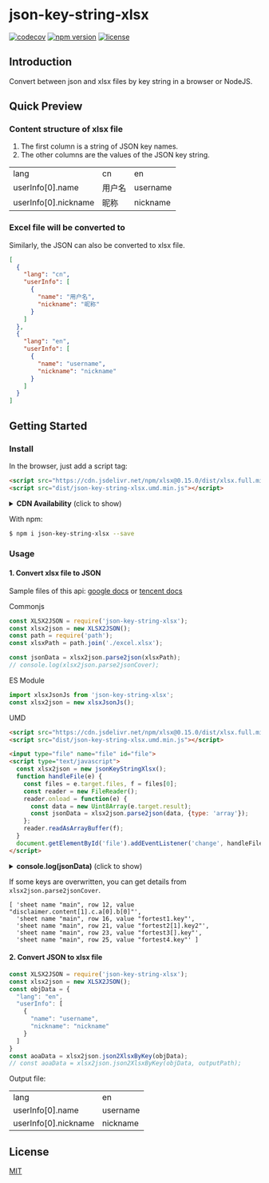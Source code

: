 # json-key-string-xlsx

[![codecov](https://codecov.io/gh/jobyrao/json-key-string-xlsx/branch/master/graph/badge.svg?token=OK5M7HAAU7)](https://codecov.io/gh/jobyrao/json-key-string-xlsx)
[![npm version](https://img.shields.io/npm/v/json-key-string-xlsx.svg?style=flat)](https://www.npmjs.com/package/json-key-string-xlsx)
[![license](https://img.shields.io/github/license/jobyrao/json-key-string-xlsx.svg)](https://tldrlegal.com/license/mit-license)

## Introduction
Convert between json and xlsx files by key string in a browser or NodeJS.

## Quick Preview
### Content structure of xlsx file
1. The first column is a string of JSON key names.
2. The other columns are the values of the JSON key string.

|  |  |  |
| ---------- | -----------| -----------|
| lang              | cn   | en   |
| userInfo[0].name   | 用户名   | username   |
| userInfo[0].nickname | 昵称   | nickname   |

### Excel file will be converted to
Similarly, the JSON can also be converted to xlsx file.
```json
[
  {
    "lang": "cn",
    "userInfo": [
      {
        "name": "用户名",
        "nickname": "昵称"
      }
    ]
  },
  {
    "lang": "en",
    "userInfo": [
      {
        "name": "username",
        "nickname": "nickname"
      }
    ]
  }
]
```
## Getting Started
### Install
In the browser, just add a script tag:
```html
<script src="https://cdn.jsdelivr.net/npm/xlsx@0.15.0/dist/xlsx.full.min.js"></script>
<script src="dist/json-key-string-xlsx.umd.min.js"></script>
```
<details>
  <summary><b>CDN Availability</b> (click to show)</summary>

|  |  |
| ---------- | -----------|
| unpkg   | https://unpkg.com/json-key-string-xlsx/ |
| jsDelivr | https://jsdelivr.com/package/npm/json-key-string-xlsx |

</details>

With npm:

```bash
$ npm i json-key-string-xlsx --save
```

### Usage

#### 1. Convert xlsx file to JSON
Sample files of this api:
[google docs](https://docs.google.com/spreadsheets/d/18BDeB2zNKA2AuMFDMcJuIdHBDaNRskYQPmZIv_1A5p0/edit#gid=1308189912)
or
[tencent docs](https://docs.qq.com/sheet/DY0JTcGNjT3NFcWNw)

Commonjs
```JavaScript
const XLSX2JSON = require('json-key-string-xlsx');
const xlsx2json = new XLSX2JSON();
const path = require('path');
const xlsxPath = path.join('./excel.xlsx');

const jsonData = xlsx2json.parse2json(xlsxPath);
// console.log(xlsx2json.parse2jsonCover);
```
ES Module
```js
import xlsxJsonJs from 'json-key-string-xlsx';
const xlsx2json = new xlsxJsonJs();
```
UMD
```html
<script src="https://cdn.jsdelivr.net/npm/xlsx@0.15.0/dist/xlsx.full.min.js"></script>
<script src="dist/json-key-string-xlsx.umd.min.js"></script>

<input type="file" name="file" id="file">
<script type="text/javascript">
  const xlsx2json = new jsonKeyStringXlsx();
  function handleFile(e) {
    const files = e.target.files, f = files[0];
    const reader = new FileReader();
    reader.onload = function(e) {
      const data = new Uint8Array(e.target.result);
      const jsonData = xlsx2json.parse2json(data, {type: 'array'});
    };
    reader.readAsArrayBuffer(f);
  }
  document.getElementById('file').addEventListener('change', handleFile, false);
</script>
```


<details>
  <summary><b>console.log(jsonData)</b> (click to show)</summary>

```text
[
  {
    "filename": "cn",
    "lang": "cn",
    "title": "文章标题",
    "userInfo": [
      {
        "name": "用户名"
      },
      {
        "nickname": "用户昵称"
      }
    ],
    "disclaimer": {
      "title": "免责申明",
      "content": [
        "1，非人工检索方式",
        {
          "c": {
            "a": [
              {
                "b": [
                  "6，网络传播权"
                ]
              }
            ]
          }
        },
        "3，自动搜索获得",
        "4，自行承担风险",
        "5，个人隐私权"
      ]
    },
    "statusCode": {
      "200": "成功",
      "404": "失败"
    },
    "companyInfo": {
      "name": "公司名",
      "address": {
        "city": [
          "广州市",
          "北京市"
        ],
        "address": [
          "番禺万达",
          "某大厦"
        ]
      },
      "industry": "互联网"
    },
    "fortest1": {
      "key": "test1 key值，再次",
      "key2": "test1 key2值"
    },
    "fortest2": [
      {
        "key": "test2 key值，原始"
      },
      {
        "key2": "test2 key值，覆盖"
      },
      {
        "key2": "test2 key2值"
      }
    ],
    "fortest3": [
      {
        "key": "test3 对象改为数组"
      }
    ],
    "fortest4": {
      "key": "test4 数组改为对象"
    }
  },
  {
    "filename": "en",
    ......
  }
]
```

</details>

If some keys are overwritten, you can get details from `xlsx2json.parse2jsonCover`.

```text
[ 'sheet name "main", row 12, value "disclaimer.content[1].c.a[0].b[0]"',
  'sheet name "main", row 16, value "fortest1.key"',
  'sheet name "main", row 21, value "fortest2[1].key2"',
  'sheet name "main", row 23, value "fortest3[].key"',
  'sheet name "main", row 25, value "fortest4.key"' ]
```

#### 2. Convert JSON to xlsx file

```js
const XLSX2JSON = require('json-key-string-xlsx');
const xlsx2json = new XLSX2JSON();
const objData = {
  "lang": "en",
  "userInfo": [
    {
      "name": "username",
      "nickname": "nickname"
    }
  ]
}
const aoaData = xlsx2json.json2XlsxByKey(objData);
// const aoaData = xlsx2json.json2XlsxByKey(objData, outputPath);
```
Output file:

|  |    |
| ---------- |  -----------|
| lang              | en   |
| userInfo[0].name   | username   |
| userInfo[0].nickname | nickname   |

## License

[MIT](LICENSE)
